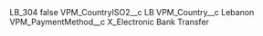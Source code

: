 <?xml version="1.0" encoding="UTF-8"?>
<CustomMetadata xmlns="http://soap.sforce.com/2006/04/metadata" xmlns:xsi="http://www.w3.org/2001/XMLSchema-instance" xmlns:xsd="http://www.w3.org/2001/XMLSchema">
    <label>LB_304</label>
    <protected>false</protected>
    <values>
        <field>VPM_CountryISO2__c</field>
        <value xsi:type="xsd:string">LB</value>
    </values>
    <values>
        <field>VPM_Country__c</field>
        <value xsi:type="xsd:string">Lebanon</value>
    </values>
    <values>
        <field>VPM_PaymentMethod__c</field>
        <value xsi:type="xsd:string">X_Electronic Bank Transfer</value>
    </values>
</CustomMetadata>
